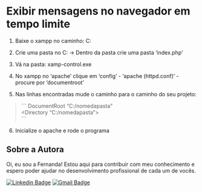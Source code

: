 # Exibir mensagens no navegador em tempo limite
1. Baixe o xampp no caminho: C: 
2. Crie uma pasta no C: -> Dentro da pasta crie uma pasta ‘index.php’ 
3. Vá na pasta: xamp-control.exe 
4. No xampp no ‘apache’ clique em ‘config’ - ‘apache (httpd.conf)’ - procure por ‘documentroot’ <br>

5. Nas linhas encontradas mude o caminho para o caminho do seu projeto: <br>
>´´´
>DocumentRoot “C:/nomedapasta” <br>
><Directory “C:/nomedapasta”> <br>
>´´´
6. Inicialize o apache e rode o programa

## Sobre a Autora
Oi, eu sou a Fernanda! Estou aqui para contribuir com meu conhecimento e espero poder ajudar no desenvolvimento profissional de cada um de vocês.

[![Linkedin Badge](https://img.shields.io/badge/-Fernanda_Maki_Hirose-blue?style=flat-square&logo=Linkedin&logoColor=white&link=https://www.linkedin.com/in/fernanda-maki-hirose-801117208/)](https://www.linkedin.com/in/fernanda-maki-hirose-801117208/)  [![Gmail Badge](https://img.shields.io/badge/-femahi2020@gmail.com-c14438?style=flat-square&logo=Gmail&logoColor=white&link=mailto:femahi2020@gmail.com)](mailto:femahi2020@gmail.com)




